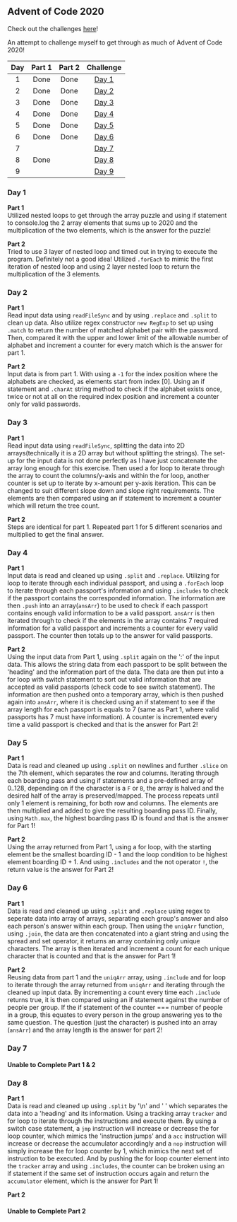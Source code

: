 ## Advent of Code 2020

Check out the challenges [here](https://adventofcode.com/2020/about)!

An attempt to challenge myself to get through as much of Advent of Code 2020!

|Day|Part 1|Part 2|Challenge|
|:-:|:----:|:----:|:-------:|
| 1 | Done | Done |[Day 1](https://adventofcode.com/2020/day/1)|
| 2 | Done | Done |[Day 2](https://adventofcode.com/2020/day/2)| 
| 3 | Done | Done |[Day 3](https://adventofcode.com/2020/day/3)|
| 4 | Done | Done |[Day 4](https://adventofcode.com/2020/day/4)|
| 5 | Done | Done |[Day 5](https://adventofcode.com/2020/day/5)|
| 6 | Done | Done |[Day 6](https://adventofcode.com/2020/day/6)|
| 7 |      |      |[Day 7](https://adventofcode.com/2020/day/7)|
| 8 | Done |      |[Day 8](https://adventofcode.com/2020/day/8)|
| 9 |  |  |[Day 9](https://adventofcode.com/2020/day/9)|

### **Day 1**

**Part 1** <br>
Utilized nested loops to get through the array puzzle and using if statement to console.log the 2 array elements that sums up to 2020 and the multiplication of the two elements, which is the answer for the puzzle! <br>

**Part 2** <br>
Tried to use 3 layer of nested loop and timed out in trying to execute the program. Definitely not a good idea! Utilized `.forEach` to mimic the first iteration of nested loop and using 2 layer nested loop to return the multiplication of the 3 elements. <br>

### **Day 2**

**Part 1** <br>
Read input data using `readFileSync` and by using `.replace` and `.split` to clean up data. Also utilize regex constructor `new RegExp` to set up using `.match` to return the number of matched alphabet pair with the password. Then, compared it with the upper and lower limit of the allowable number of alphabet and increment a counter for every match which is the answer for part 1. <br>

**Part 2** <br>
Input data is from part 1. With using a `-1` for the index position where the alphabets are checked, as elements start from index [0]. Using an if statement and `.charAt` string method to check if the alphabet exists once, twice or not at all on the required index position and increment a counter only for valid passwords. <br>

### **Day 3**

**Part 1** <br>
Read input data using `readFileSync`, splitting the data into 2D arrays(technically it is a 2D array but without splitting the strings). The set-up for the input data is not done perfectly as I have just concatenate the array long enough for this exercise. Then used a for loop to iterate through the array to count the columns/y-axis and within the for loop, another counter is set up to iterate by x-amount per y-axis iteration. This can be changed to suit different slope down and slope right requirements. The elements are then compared using an if statement to increment a counter which will return the tree count. <br>

**Part 2** <br>
Steps are identical for part 1. Repeated part 1 for 5 different scenarios and multiplied to get the final answer. <br>

### **Day 4**

**Part 1** <br>
Input data is read and cleaned up using `.split` and `.replace`. Utilizing for loop to iterate through each individual passport, and using a `.forEach` loop to iterate through each passport's information and using `.includes` to check if the passport contains the corresponded information. The information are then `.push` into an array(`ansArr`) to be used to check if each passport contains enough valid information to be a valid passport. `ansArr` is then iterated through to check if the elements in the array contains 7 required information for a valid passport and increments a counter for every valid passport. The counter then totals up to the answer for valid passports. <br>

**Part 2** <br>
Using the input data from Part 1, using `.split` again on the ':' of the input data. This allows the string data from each passport to be split between the 'heading' and the information part of the data. The data are then put into a for loop with switch statement to sort out valid information that are accepted as valid passports (check code to see switch statement). The information are then pushed onto a temporary array, which is then pushed again into `ansArr`, where it is checked using an if statement to see if the array length for each passport is equals to  7 (same as Part 1, where valid passports has 7 must have information). A counter is incremented every time a valid passport is checked and that is the answer for Part 2! <br>

### **Day 5**

**Part 1** <br>
Data is read and cleaned up using `.split` on newlines and further `.slice` on the 7th element, which separates the row and columns. Iterating through each boarding pass and using if statements and a pre-defined array of 0..128, depending on if the character is a `F` or `B`, the array is halved and the desired half of the array is preserved/mapped. The process repeats until only 1 element is remaining, for both row and columns. The elements are then multiplied and added to give the resulting boarding pass ID. Finally, using `Math.max`, the highest boarding pass ID is found and that is the answer for Part 1! <br>

**Part 2** <br>
Using the array returned from Part 1, using a for loop, with the starting element be the smallest boarding ID - 1 and the loop condition to be highest element boarding ID + 1. And using `.includes` and the not operator `!`, the return value is the answer for Part 2! <br>

### **Day 6**

**Part 1** <br>
Data is read and cleaned up using `.split` and `.replace` using regex to seperate data into array of arrays, separating each group's answer and also each person's answer within each group. Then using the `uniqArr` function, using `.join`, the data are then concatenated into a giant string and using the spread and set operator, it returns an array containing only unique characters. The array is then iterated and increment a count for each unique character that is counted and that is the answer for Part 1! <br>

**Part 2** <br>
Reusing data from part 1 and the `uniqArr` array, using `.include` and for loop to iterate through the array returned from `uniqArr` and iterating through the cleaned up input data. By incrementing a count every time each `.include` returns true, it is then compared using an if statement against the number of people per group. If the if statement of the counter === number of people in a group, this equates to every person in the group answering yes to the same question. The question (just the character) is pushed into an array (`ansArr`) and the array length is the answer for part 2! <br>

### **Day 7**

#### **Unable to Complete Part 1 & 2** <br>

### **Day 8**

**Part 1** <br>
Data is read and cleaned up using `.split` by '\n' and ' ' which separates the data into a 'heading' and its information. Using a tracking array `tracker` and for loop to iterate through the instructions and execute them. By using a switch case statement, a `jmp` instruction will increase or decrease the for loop counter, which mimics the 'instruction jumps' and a `acc` instruction will increase or decrease the accumulator accordingly and a `nop` instruction will simply increase the for loop counter by 1, which mimics the next set of instruction to be executed. And by pushing the for loop counter element into the `tracker` array and using `.includes`, the counter can be broken using an if statement if the same set of instruction occurs again and return the `accumulator` element, which is the answer for Part 1! <br>

**Part 2** <br>
#### **Unable to Complete Part 2** <br>

